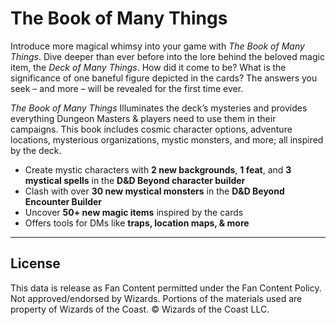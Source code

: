 # The Book of Many Things

Introduce more magical whimsy into your game with *The Book of Many Things*. Dive deeper than ever before into the lore behind the beloved magic item, the *Deck of Many Things*. How did it come to be? What is the significance of one baneful figure depicted in the cards? The answers you seek – and more – will be revealed for the first time ever.

*The Book of Many Things* Illuminates the deck’s mysteries and provides everything Dungeon Masters & players need to use them in their campaigns. This book includes cosmic character options, adventure locations, mysterious organizations, mystic monsters, and more; all inspired by the deck.

- Create mystic characters with **2 new backgrounds**, **1 feat**, and **3 mystical spells** in the **D&D Beyond character builder**
- Clash with over **30 new mystical monsters** in the **D&D Beyond Encounter Builder**
- Uncover **50+ new magic items** inspired by the cards
- Offers tools for DMs like **traps, location maps, & more**

---

## License

This data is release as Fan Content permitted under the Fan Content Policy. Not approved/endorsed by Wizards. Portions of the materials used are property of Wizards of the Coast. © Wizards of the Coast LLC.
